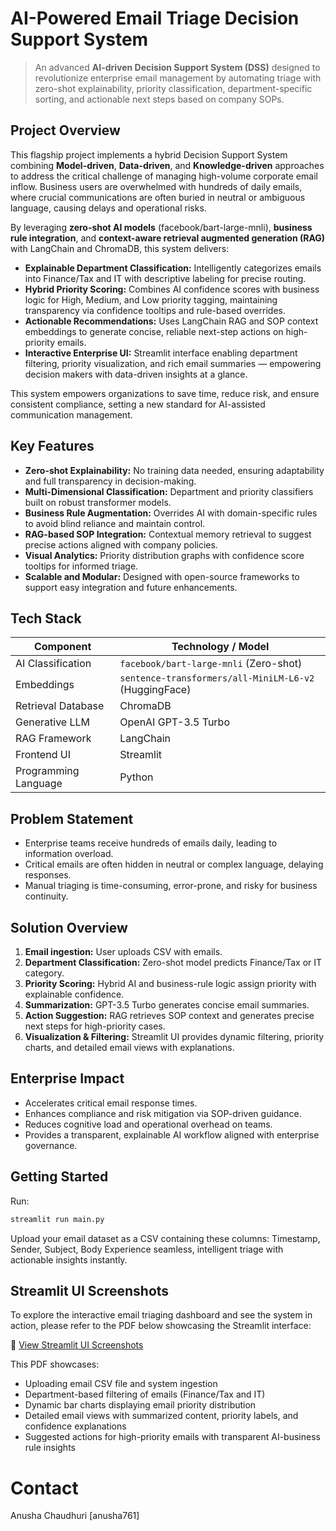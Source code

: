# AI-Powered Email Triage Decision Support System

> An advanced **AI-driven Decision Support System (DSS)** designed to revolutionize enterprise email management by automating triage with zero-shot explainability, priority classification, department-specific sorting, and actionable next steps based on company SOPs.



## Project Overview

This flagship project implements a hybrid Decision Support System combining **Model-driven**, **Data-driven**, and **Knowledge-driven** approaches to address the critical challenge of managing high-volume corporate email inflow. Business users are overwhelmed with hundreds of daily emails, where crucial communications are often buried in neutral or ambiguous language, causing delays and operational risks.

By leveraging **zero-shot AI models** (facebook/bart-large-mnli), **business rule integration**, and **context-aware retrieval augmented generation (RAG)** with LangChain and ChromaDB, this system delivers:

- **Explainable Department Classification:** Intelligently categorizes emails into Finance/Tax and IT with descriptive labeling for precise routing.
- **Hybrid Priority Scoring:** Combines AI confidence scores with business logic for High, Medium, and Low priority tagging, maintaining transparency via confidence tooltips and rule-based overrides.
- **Actionable Recommendations:** Uses LangChain RAG and SOP context embeddings to generate concise, reliable next-step actions on high-priority emails.
- **Interactive Enterprise UI:** Streamlit interface enabling department filtering, priority visualization, and rich email summaries — empowering decision makers with data-driven insights at a glance.

This system empowers organizations to save time, reduce risk, and ensure consistent compliance, setting a new standard for AI-assisted communication management.



## Key Features

- **Zero-shot Explainability:** No training data needed, ensuring adaptability and full transparency in decision-making.
- **Multi-Dimensional Classification:** Department and priority classifiers built on robust transformer models.
- **Business Rule Augmentation:** Overrides AI with domain-specific rules to avoid blind reliance and maintain control.
- **RAG-based SOP Integration:** Contextual memory retrieval to suggest precise actions aligned with company policies.
- **Visual Analytics:** Priority distribution graphs with confidence score tooltips for informed triage.
- **Scalable and Modular:** Designed with open-source frameworks to support easy integration and future enhancements.



## Tech Stack

| Component             | Technology / Model                    |
|-----------------------|-------------------------------------|
| AI Classification     | `facebook/bart-large-mnli` (Zero-shot) |
| Embeddings            | `sentence-transformers/all-MiniLM-L6-v2` (HuggingFace) |
| Retrieval Database    | ChromaDB                            |
| Generative LLM        | OpenAI GPT-3.5 Turbo |
| RAG Framework         | LangChain                          |
| Frontend UI           | Streamlit                          |
| Programming Language  | Python                            |



## Problem Statement

- Enterprise teams receive hundreds of emails daily, leading to information overload.
- Critical emails are often hidden in neutral or complex language, delaying responses.
- Manual triaging is time-consuming, error-prone, and risky for business continuity.



## Solution Overview

1. **Email ingestion:** User uploads CSV with emails.
2. **Department Classification:** Zero-shot model predicts Finance/Tax or IT category.
3. **Priority Scoring:** Hybrid AI and business-rule logic assign priority with explainable confidence.
4. **Summarization:** GPT-3.5 Turbo generates concise email summaries.
5. **Action Suggestion:** RAG retrieves SOP context and generates precise next steps for high-priority cases.
6. **Visualization & Filtering:** Streamlit UI provides dynamic filtering, priority charts, and detailed email views with explanations.



## Enterprise Impact

- Accelerates critical email response times.
- Enhances compliance and risk mitigation via SOP-driven guidance.
- Reduces cognitive load and operational overhead on teams.
- Provides a transparent, explainable AI workflow aligned with enterprise governance.



## Getting Started

Run:

```bash
streamlit run main.py
```
Upload your email dataset as a CSV containing these columns: Timestamp, Sender, Subject, Body
Experience seamless, intelligent triage with actionable insights instantly.



## Streamlit UI Screenshots

To explore the interactive email triaging dashboard and see the system in action, please refer to the PDF below showcasing the Streamlit interface:

📄 [View Streamlit UI Screenshots](./outputs.pdf)

This PDF showcases:

- Uploading email CSV file and system ingestion
- Department-based filtering of emails (Finance/Tax and IT)
- Dynamic bar charts displaying email priority distribution
- Detailed email views with summarized content, priority labels, and confidence explanations
- Suggested actions for high-priority emails with transparent AI-business rule insights




# Contact
Anusha Chaudhuri [anusha761]
